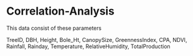 # Correlation-Analysis

This data consist of these parameters

TreeID, DBH, Height, Bole_Ht, CanopySize, GreennessIndex, CPA, NDVI, Rainfall, Rainday, Temperature, RelativeHumidity, TotalProduction
